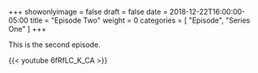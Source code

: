 +++
showonlyimage = false
draft = false
date = 2018-12-22T16:00:00-05:00
title = "Episode Two"
weight = 0
categories = [ "Episode", "Series One" ]
+++

This is the second episode.
<!--more-->

{{< youtube 6fRfLC_K_CA >}}

